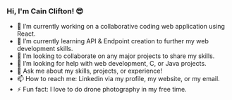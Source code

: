 ### Hi, I'm Cain Clifton! :sunglasses: 

- 🔭 I’m currently working on a collaborative coding web application using React. 
- 🌱 I’m currently learning API & Endpoint creation to further my web development skills.
- 👯 I’m looking to collaborate on any major projects to share my skills.
- 🤔 I’m looking for help with web development, C, or Java projects.
- 💬 Ask me about my skills, projects, or experience!
- 📫 How to reach me: Linkedin via my profile, my website, or my email.
- ⚡ Fun fact: I love to do drone photography in my free time.
